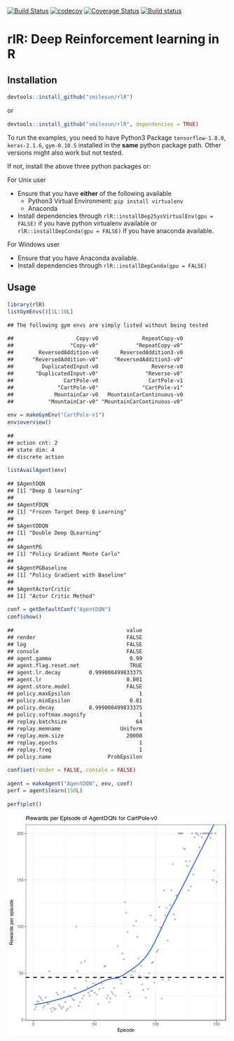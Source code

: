 [![Build Status](https://travis-ci.com/smilesun/rlR.svg?branch=master)](https://travis-ci.com/smilesun/rlR)
[![codecov](https://codecov.io/gh/smilesun/rlR/branch/master/graph/badge.svg)](https://codecov.io/gh/smilesun/rlR)
[![Coverage Status](https://coveralls.io/repos/github/smilesun/rlR/badge.svg?branch=master)](https://coveralls.io/github/smilesun/rlR?branch=master)
[![Build status](https://ci.appveyor.com/api/projects/status/d0oyb358bh3e8r7r?svg=true)](https://ci.appveyor.com/project/smilesun/rlr)

# rlR: Deep Reinforcement learning in R

## Installation

```r
devtools::install_github("smilesun/rlR")
```
or 


```r
devtools::install_github("smilesun/rlR", dependencies = TRUE)
```
To run the examples,  you need to have Python3 Package `tensorflow-1.8.0`, `keras-2.1.6`, `gym-0.10.5` installed in the **same** python package path. Other versions might also work but not tested.

If not, install the above three python packages or:

For Unix user
- Ensure that you have **either** of the following available
  - Python3 Virtual Environment: `pip install virtualenv`
  - Anaconda
- Install dependencies through `rlR::installDep2SysVirtualEnv(gpu = FALSE)` if you have python virtualenv available or `rlR::installDepConda(gpu = FALSE)` if you have anaconda available.


For Windows user
- Ensure that you have Anaconda available.
- Install dependencies through `rlR::installDepConda(gpu = FALSE)` 

## Usage

```r
library(rlR)
listGymEnvs()[1L:10L]
```

```
## The following gym envs are simply listed without being tested
```

```
##                    Copy-v0              RepeatCopy-v0 
##                  "Copy-v0"            "RepeatCopy-v0" 
##        ReversedAddition-v0       ReversedAddition3-v0 
##      "ReversedAddition-v0"     "ReversedAddition3-v0" 
##         DuplicatedInput-v0                 Reverse-v0 
##       "DuplicatedInput-v0"               "Reverse-v0" 
##                CartPole-v0                CartPole-v1 
##              "CartPole-v0"              "CartPole-v1" 
##             MountainCar-v0   MountainCarContinuous-v0 
##           "MountainCar-v0" "MountainCarContinuous-v0"
```

```r
env = makeGymEnv("CartPole-v1")
env$overview()
```

```
## 
## action cnt: 2 
## state dim: 4 
## discrete action
```

```r
listAvailAgent(env)
```

```
## $AgentDQN
## [1] "Deep Q learning"
## 
## $AgentFDQN
## [1] "Frozen Target Deep Q Learning"
## 
## $AgentDDQN
## [1] "Double Deep QLearning"
## 
## $AgentPG
## [1] "Policy Gradient Monte Carlo"
## 
## $AgentPGBaseline
## [1] "Policy Gradient with Baseline"
## 
## $AgentActorCritic
## [1] "Actor Critic Method"
```


```r
conf = getDefaultConf("AgentDQN")
conf$show()
```

```
##                                    value
## render                             FALSE
## log                                FALSE
## console                            FALSE
## agent.gamma                         0.99
## agent.flag.reset.net                TRUE
## agent.lr.decay         0.999000499833375
## agent.lr                           0.001
## agent.store.model                  FALSE
## policy.maxEpsilon                      1
## policy.minEpsilon                   0.01
## policy.decay           0.999000499833375
## policy.softmax.magnify                 1
## replay.batchsize                      64
## replay.memname                   Uniform
## replay.mem.size                    20000
## replay.epochs                          1
## replay.freq                            1
## policy.name                  ProbEpsilon
```

```r
conf$set(render = FALSE, console = FALSE)
```


```r
agent = makeAgent("AgentDQN", env, conf)
perf = agent$learn(150L)
```


```r
perf$plot()
```

![plot of chunk mplot](inst/figures/dqn.png)
